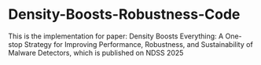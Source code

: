 # Density-Boosts-Robustness-Code
This is the implementation for paper: Density Boosts Everything: A One-stop Strategy for Improving Performance, Robustness, and Sustainability of Malware Detectors, which is published on NDSS 2025
